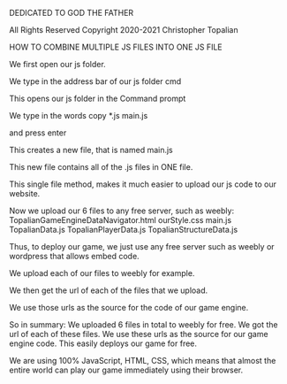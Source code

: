 DEDICATED TO GOD THE FATHER

All Rights Reserved Copyright 2020-2021 Christopher Topalian

HOW TO COMBINE MULTIPLE JS FILES
INTO ONE JS FILE

We first open our js folder.

We type in the address bar of our js folder cmd

This opens our js folder in the Command prompt

We type in the words
copy *.js main.js

and press enter

This creates a new file, that is named main.js

This new file contains all of the .js files in ONE file.

<!-- Now, in our html code, we can type -->
<script src = "main.js"></script>

This single file method, makes it much easier to upload our js code to our website. 

Now we upload our 6 files to any free server, such as weebly: 
TopalianGameEngineDataNavigator.html
ourStyle.css
main.js
TopalianData.js
TopalianPlayerData.js 
TopalianStructureData.js

Thus, to deploy our game, we just use any free server such as weebly or wordpress that allows embed code.

We upload each of our files to weebly for example.

We then get the url of each of the files that we upload.

We use those urls as the source for the code of our game engine.

So in summary:
We uploaded 6 files in total to weebly for free.
We got the url of each of these files.
We use these urls as the source for our game engine code.
This easily deploys our game for free.

We are using 100% JavaScript, HTML, CSS, which means that almost the entire world can play our game immediately using their browser.